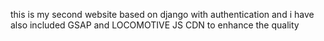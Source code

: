 this is my second website based on django with authentication and i have also included GSAP and LOCOMOTIVE JS CDN to enhance the quality 
